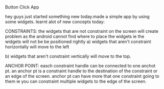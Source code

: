 Button Click App

hey guys just started something new today.made a simple app by using some widgets.
learnt alot of new concepts today:

CONSTRAINTS: the widgets that are not constraint on the screen will create problem as
 the android cannot find where to place the widgets ie the widgets will not be be positioned rightly
a) widgets that aren't constraint horizontally will move to the left

b) widgets that aren't constraint vertically will move to the top.

ANCHOR POINT: easch constraint handle can be connected to one anchot pt.
             an anchor pt is a constraint handle to the destination of the constraint
             or an edge of the screen.
             anchor pt can have more that one constraint going to them ie you can constraint
             multiple widgets to the edge of the screen.


 
